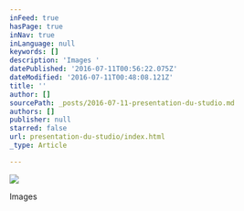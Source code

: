 ```yaml
---
inFeed: true
hasPage: true
inNav: true
inLanguage: null
keywords: []
description: 'Images '
datePublished: '2016-07-11T00:56:22.075Z'
dateModified: '2016-07-11T00:48:08.121Z'
title: ''
author: []
sourcePath: _posts/2016-07-11-presentation-du-studio.md
authors: []
publisher: null
starred: false
url: presentation-du-studio/index.html
_type: Article

---
```

![](https://the-grid-user-content.s3-us-west-2.amazonaws.com/5a61d22b-6278-49a3-a516-79137d923328.jpg)

Images